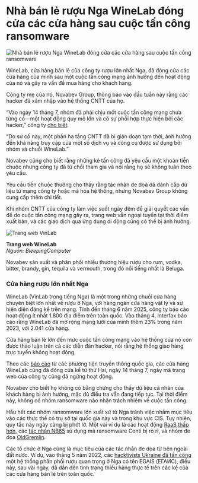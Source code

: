 # Nhà bán lẻ rượu Nga WineLab đóng cửa các cửa hàng sau cuộc tấn công ransomware

![Nhà bán lẻ rượu Nga WineLab đóng cửa các cửa hàng sau cuộc tấn công ransomware](https://www.bleepstatic.com/content/hl-images/2025/07/18/vinlab.jpg)

WineLab, cửa hàng bán lẻ của công ty rượu lớn nhất Nga, đã đóng cửa các cửa hàng của mình sau một cuộc tấn công mạng ảnh hưởng đến hoạt động của nó và gây ra vấn đề mua hàng cho khách hàng.

Công ty mẹ của nó, Novabev Group, thông báo vào đầu tuần này rằng các hacker đã xâm nhập vào hệ thống CNTT của họ.

“Vào ngày 14 tháng 7, nhóm đã phải chịu một cuộc tấn công mạng chưa từng có—một hoạt động quy mô lớn và có sự phối hợp thực hiện bởi các hacker,” công ty [cho biết](http://novabev.com/press-room/lenta/official-statement-of-novabev-group-and-winelab-on-the-cyberattack/).

“Do sự cố này, một phần hạ tầng CNTT đã bị gián đoạn tạm thời, ảnh hưởng đến khả năng truy cập của một số dịch vụ và công cụ được sử dụng bởi nhóm và chuỗi WineLab.”

Novabev cũng cho biết rằng những kẻ tấn công đã yêu cầu một khoản tiền chuộc nhưng công ty đã từ chối tham gia và nói rằng họ sẽ không tuân theo yêu cầu.

Yêu cầu tiền chuộc thường cho thấy rằng tác nhân đe dọa đã đánh cắp dữ liệu từ mạng công ty hoặc mã hóa hệ thống, nhưng Novabev Group không cung cấp thêm chi tiết.

Khi nhóm CNTT của công ty làm việc suốt ngày đêm để giải quyết các vấn đề do cuộc tấn công mạng gây ra, trang web vẫn ngoại tuyến tại thời điểm xuất bản, và các giao dịch qua ứng dụng di động cũng có thể bị ảnh hưởng.

![Trang web VinLab](https://www.bleepstatic.com/images/news/u/1220909/2025/July/website.jpg)

**Trang web WineLab**  
_Nguồn: BleepingComputer_

Novabev sản xuất và phân phối nhiều thương hiệu rượu cho rum, vodka, bitter, brandy, gin, tequila và vermouth, trong đó nổi tiếng nhất là Beluga.

### Cửa hàng rượu lớn nhất Nga

WineLab (VinLab trong tiếng Nga) là một trong những chuỗi cửa hàng chuyên biệt lớn nhất về rượu ở Nga, với hàng ngàn cửa hàng vật lý và sự hiện diện đáng kể trên mạng. Tính đến tháng 6 năm 2025, công ty báo cáo hoạt động ít nhất 1.800 địa điểm trên toàn quốc. Vào tháng 4, Interfax báo cáo rằng WineLab đã mở rộng mạng lưới của mình thêm 23% trong năm 2023, với 2.041 cửa hàng.

Cửa hàng bán lẻ lớn đến mức cuộc tấn công mạng vào hệ thống của nó còn được thảo luận trên cả các diễn đàn hacker, nói rằng hệ thống giao hàng trực tuyến không hoạt động.

Theo các [báo cáo](https://charter97.org/en/news/2025/7/17/648551/) từ các phương tiện truyền thông quốc gia, các cửa hàng WineLab cũng đã đóng cửa kể từ thứ Hai, ngày 14 tháng 7, ngày mà trang web của công ty cũng đã ngừng hoạt động.

Novabev cho biết họ không có bằng chứng cho thấy dữ liệu cá nhân của khách hàng bị ảnh hưởng, mặc dù điều tra vẫn đang tiếp tục. Tại thời điểm này, không có nhóm ransomware nào nhận trách nhiệm về cuộc tấn công.

Hầu hết các nhóm ransomware lớn xuất xứ từ Nga tránh việc nhắm mục tiêu vào các thực thể có trụ sở tại quốc gia này và trong khu vực CIS. Tuy nhiên, quy tắc này ngày càng bị phớt lờ. Một vài ví dụ là các hoạt động [RaaS thấp hơn](https://www.bleepingcomputer.com/news/security/russian-orgs-heavily-targeted-by-smaller-tier-ransomware-gangs/), các [tác nhân NB65](https://www.bleepingcomputer.com/news/security/hackers-use-contis-leaked-ransomware-to-attack-russian-companies/) sử dụng mã ransomware Conti bị rò rỉ, và nhóm đe dọa [OldGremlin](https://www.bleepingcomputer.com/news/security/oldgremlin-ransomware-gang-targets-russia-with-new-malware/).

Các tổ chức ở Nga cũng là mục tiêu của các tác nhân đe dọa từ bên ngoài đất nước. Ví dụ, vào tháng 5 năm 2022, các [hacktivists Ukraine đã tấn công](https://www.bleepingcomputer.com/news/security/ukraine-s-it-army-is-disrupting-russias-alcohol-distribution/) một hệ thống phân phối rượu quan trọng ở Nga có tên EGAIS (ЕГАИС), điều này, sau vài ngày, đã dẫn đến tình trạng thiếu hàng thực tế trên các kệ của các cửa hàng bán lẻ trên toàn quốc.